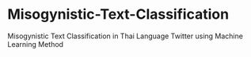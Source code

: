 # Misogynistic-Text-Classification
Misogynistic Text Classification in Thai Language Twitter using Machine Learning Method
